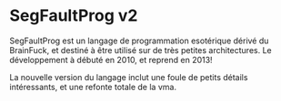 SegFaultProg v2
===
SegFaultProg est un langage de programmation esotérique dérivé du BrainFuck, et destiné
à être utilisé sur de très petites architectures. Le développement à débuté en 2010, et
reprend en 2013!

La nouvelle version du langage inclut une foule de petits détails intéressants, et une 
refonte totale de la vma. 
